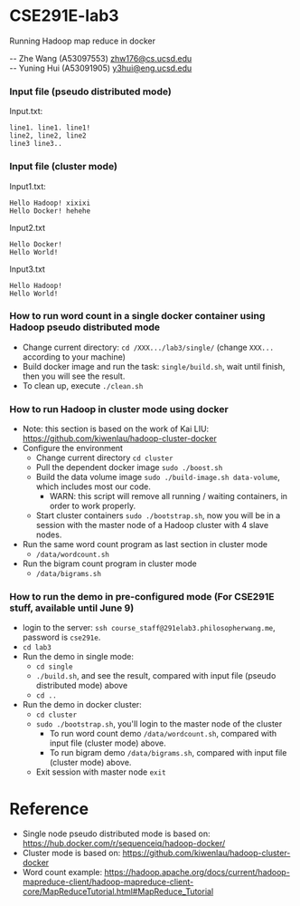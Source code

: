 # CSE291E-lab3
Running Hadoop map reduce in docker

-- Zhe Wang (A53097553) <zhw176@cs.ucsd.edu>  
-- Yuning Hui (A53091905) <y3hui@eng.ucsd.edu>


### Input file (pseudo distributed mode)
Input.txt:
```
line1. line1. line1!
line2, line2, line2
line3 line3..
```

### Input file (cluster mode)
Input1.txt:
```
Hello Hadoop! xixixi
Hello Docker! hehehe

```

Input2.txt
```
Hello Docker!
Hello World!

```

Input3.txt
```
Hello Hadoop!
Hello World!

```

### How to run word count in a single docker container using Hadoop pseudo distributed mode
* Change current directory: `cd /XXX.../lab3/single/` (change `XXX...` according to your machine)
* Build docker image and run the task: `single/build.sh`, wait until finish, then you will see the result.
* To clean up, execute `./clean.sh`

### How to run Hadoop in cluster mode using docker
* Note: this section is based on the work of Kai LIU: https://github.com/kiwenlau/hadoop-cluster-docker
* Configure the environment
    * Change current directory `cd cluster`
    * Pull the dependent docker image `sudo ./boost.sh`
    * Build the data volume image `sudo ./build-image.sh data-volume`, which includes most our code.
        * WARN: this script will remove all running / waiting containers, in order to work properly.
    * Start cluster containers `sudo ./bootstrap.sh`, now you will be in a session with the master node of a Hadoop cluster with 4 slave nodes.
* Run the same word count program as last section in cluster mode
    * `/data/wordcount.sh`
* Run the bigram count program in cluster mode
    * `/data/bigrams.sh`

### How to run the demo in pre-configured mode (For CSE291E stuff, available until June 9)
* login to the server: `ssh course_staff@291elab3.philosopherwang.me`, password is `cse291e`.
* `cd lab3`
* Run the demo in single mode:
    * `cd single`
    * `./build.sh`, and see the result, compared with input file (pseudo distributed mode) above
    * `cd ..`
* Run the demo in docker cluster:
    * `cd cluster`
    * `sudo ./bootstrap.sh`, you'll login to the master node of the cluster
        * To run word count demo `/data/wordcount.sh`, compared with input file (cluster mode) above.
        * To run bigram demo `/data/bigrams.sh`, compared with input file (cluster mode) above.
    * Exit session with master node `exit`



# Reference
 * Single node pseudo distributed mode is based on: https://hub.docker.com/r/sequenceiq/hadoop-docker/
 * Cluster mode is based on: https://github.com/kiwenlau/hadoop-cluster-docker
 * Word count example: https://hadoop.apache.org/docs/current/hadoop-mapreduce-client/hadoop-mapreduce-client-core/MapReduceTutorial.html#MapReduce_Tutorial
